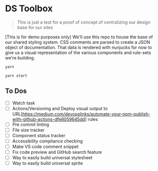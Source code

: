 # DS Toolbox

> This is just a test for a proof of concept of centralizing our design base for our sites

[This is for demo purposes only] We'll use this repo to house the base of our shared styling system. CSS comments are parsed to create a JSON object of documentation. That data is rendered with nunjucks for now to give us a visual representation of the various components and rule-sets we're building.


```sh
yarn
```

```sh
yarn start
```




## To Dos
* [ ] Watch task
* [ ] Actions/Versioning and Deploy visual output to URL[https://medium.com/devopslinks/automate-your-npm-publish-with-github-actions-dfe8059645dd] rules
* [ ] Pre commit linting
* [ ] File size tracker
* [ ] Component status tracker
* [ ] Accessibility compliance checking
* [ ] Make VS code comment snippet
* [ ] Fix code preview and GitHub search feature
* [ ] Way to easily build universal stylesheet
* [ ] Way to easily build universal sprite